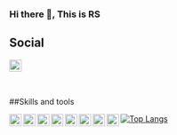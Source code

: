 ### Hi there 👋, This is RS

## Social
[<img src='https://cdn.jsdelivr.net/npm/simple-icons@3.0.1/icons/figma.svg' alt='github' height='22'>](https://www.figma.com/@Pantal)

<br />

##Skills and tools

<img align="left" src='https://cdn.jsdelivr.net/npm/simple-icons@3.0.1/icons/javascript.svg' alt='javaScript' height='22'>
<img align="left" src='https://cdn.jsdelivr.net/npm/simple-icons@3.0.1/icons/css3.svg' alt='css' height='22'>
<img align="left" src='https://cdn.jsdelivr.net/npm/simple-icons@3.0.1/icons/sass.svg' alt='scss' height='22'>
<img align="left" src='https://cdn.jsdelivr.net/npm/simple-icons@3.0.1/icons/react.svg' alt='react' height='22'>
<img align="left" src='https://cdn.jsdelivr.net/npm/simple-icons@3.0.1/icons/Hasura.svg' alt='hasura' height='22'>
<img align="left" src='https://cdn.jsdelivr.net/npm/simple-icons@3.0.1/icons/docker.svg' alt='docker' height='22'>
<img align="left" src='https://cdn.jsdelivr.net/npm/simple-icons@3.0.1/icons/auth0.svg' alt='auth0' height='22'>
<img align="left" src='https://cdn.jsdelivr.net/npm/simple-icons@3.0.1/icons/visualstudiocode.svg' alt='visual studio code' height='22'>

[![Top Langs](https://github-readme-stats.vercel.app/api/top-langs/?username=Pantal-pl)](https://github.com/anuraghazra/github-readme-stats)

